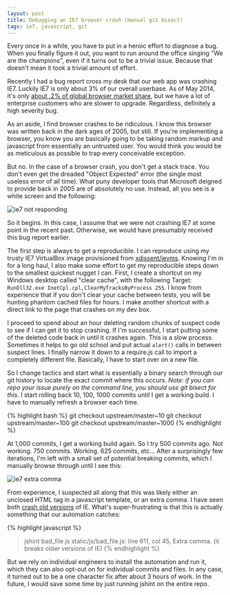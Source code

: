 ```yaml
---
layout: post
title: Debugging an IE7 browser crash (manual git bisect)
tags: ie7, javascript, git
---
```


Every once in a while, you have to put in a heroic effort to diagnose a bug. When
you finally figure it out, you want to run around the office singing "We are the
champions", even if it turns out to be a trivial issue. Because that doesn't mean
it took a trivial amount of effort.

Recently I had a bug report cross my desk that our web app was crashing IE7.
Luckily IE7 is only about 3% of our overall userbase. As of May 2014, it's only
[about .2% of global browser market share](http://www.w3schools.com/browsers/browsers_explorer.asp),
but we have a lot of enterprise customers who are slower to upgrade. Regardless,
definitely a high severity bug.

As an aside, I find browser crashes to be ridiculous. I know this browser was
written back in the dark ages of 2005, but still. If you're implementing a browser,
you know you are basically going to be taking random markup and javascript from
essentially an untrusted user. You would think you would be as meticulous as
possible to trap every conceivable exception.

But no. In the case of a browser crash, you don't get a stack trace. You don't even
get the dreaded "Object Expected" error (the single most useless error of all time).
What puny developer tools that Microsoft deigned to provide back in 2005 are of
absolutely no use. Instead, all you see is a white screen and the following:

![ie7 not responding](/blog/images/ie7_not_responding.png)

So it begins. In this case, I assume that we were not crashing IE7 at some point in
the recent past. Otherwise, we would have presumably received this bug report
earlier.

The first step is always to get a reproducible. I can reproduce using my trusty
IE7 VirtualBox image provisioned from [xdissent/ievms](https://github.com/xdissent/ievms).
Knowing I'm in for a long haul, I also make some effort to get my reproducible steps
down to the smallest quickest nugget I can. First, I create a shortcut on my Windows
desktop called "clear cache", with the following Target: `RunDll32.exe InetCpl.cpl,ClearMyTracksByProcess 255`.
I know from experience that if you don't clear your cache between tests, you will be
hunting phantom cached files for hours. I make another shortcut with a direct link
to the page that crashes on my dev box.

I proceed to spend about an hour deleting random chunks of suspect code to see if I
can get it to stop crashing. If I'm successful, I start putting some of the deleted
code back in until it crashes again. This is a slow process. Sometimes it helps to
go old school and put actual `alert()` calls in between suspect lines. I finally
narrow it down to a require.js call to import a completely different file. Basically,
I have to start over on a new file.

So I change tactics and start what is essentially a binary search through our git
history to locate the exact commit where this occurs. *Note: if you can repo your
issue purely on the command line, you should use git bisect for this*.  I start
rolling back 10, 100, 1000 commits until I get a working build. I have to manually
refresh a browser each time.

{% highlight bash %}
git checkout upstream/master~10
git checkout upstream/master~100
git checkout upstream/master~1000
{% endhighlight %}

At 1,000 commits, I get a working build again. So I try 500 commits ago. Not working.
750 commits. Working. 625 commits, etc... After a surprisingly few iterations, I'm
left with a small set of potential breaking commits, which I manually browse through until
I see this:

![ie7 extra comma](/blog/images/ie7_extra_comma.png)

From experience, I suspected all along that this was likely either an unclosed HTML
tag in a javascript template, or an extra comma. I have seen both [crash old versions](http://blog.bottomlessinc.com/2010/01/ie-bug-dont-put-extra-commas-in-your-js-arrays/)
of IE. What's super-frustrating is that this is actually something that our automation
catches:

{% highlight javascript %}
>jshint bad_file.js
static/js/bad_file.js: line 611, col 45, Extra comma. (it breaks older versions of IE)
{% endhighlight %}

But we rely on individual engineers to install the automation and run it, which they
can also opt-out on for individual commits and files. In any case, it turned out to be
a one character fix after about 3 hours of work. In the future, I would save some
time by just running jshint on the entire repo. 
